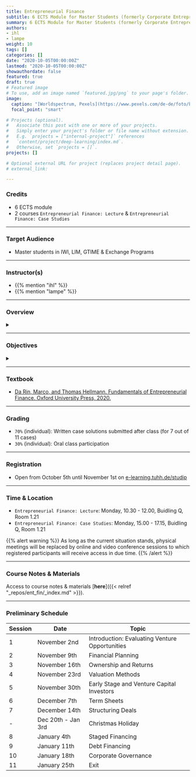 ```yaml
---
title: Entrepreneurial Finance
subtitle: 6 ECTS Module for Master Students (formerly Corporate Entrepreneurship and Growth)
summary: 6 ECTS Module for Master Students (formerly Corporate Entrepreneurship and Growth)
authors:
- ihl
- lampe
weight: 10
tags: []
categories: []
date: "2020-10-05T00:00:00Z"
lastmod: "2020-10-05T00:00:00Z"
showauthordate: false
featured: true
draft: true
# Featured image
# To use, add an image named `featured.jpg/png` to your page's folder. 
image:
  caption: "[Worldspectrum, Pexels](https://www.pexels.com/de-de/foto/bank-bitcoin-business-geschaft-844124/)"
  focal_point: "smart"

# Projects (optional).
#   Associate this post with one or more of your projects.
#   Simply enter your project's folder or file name without extension.
#   E.g. `projects = ["internal-project"]` references 
#   `content/project/deep-learning/index.md`.
#   Otherwise, set `projects = []`.
projects: []

# Optional external URL for project (replaces project detail page).
# external_link: 

---
```


### Credits

* 6 ECTS module
* 2 courses `Entrepreneurial Finance: Lecture` & `Entrepreneurial Finance: Case Studies`

***

### Target Audience

* Master students in IWI, LIM, GTIME & Exchange Programs

***

### Instructor(s)

* {{% mention "ihl" %}}
* {{% mention "lampe" %}}

***

### Overview
<details class="description" close><summary data-close="Show" data-open="Hide"></summary>
Entrepreneurial finance is at the center of a clash of two very distant worlds: that of entrepreneurship and that of finance. Finance is disciplined, based on numbers and logical thinking and looking for proven track records. Entrepreneurship is messy, based on intuition and experimentation and treading off the beaten track. Entrepreneurial finance is the provision of funding to young, innovative, growth-oriented companies. Entrepreneurial companies are young, typically less than ten years old, and introduce innovative products or business models. The younger are called “startups,” and are typically less than five years old.
<br><br>
There is a variety of investors who can finance entrepreneurial companies: family and friends, business angels, accelerators and incubators, crowdfunding platforms, venture capital firms, corporate investors, etc. The course provides a thorough understanding of what motivates them, of the way they invest, and of what support they can provide to a company at what stage in the fundraising cycle. The course addresses the following key questions: How much money can and should be raised? When should it be raised and from whom? What is a reasonable valuation of the company? How should funding, employment contracts and exit decisions be structured?
<br><br>
Thus, the course provides an understanding of the whole fundraising cycle, from the moment the entrepreneur conceived her idea to the moment investors exit the company and move on. We examine the entrepreneur's signalling to investors of the qualities of the venture, the investors' evaluation of the venture, the various dimensions of contracting (cash flow rights, control rights, compensation, and other clauses), the negotiation of a deal and the provision of corporate governance, the process of staged financing, the financing through debt, and the exit process though liquidity events such as initial public offering, sale or merger.
<br><br>
The workflow in this module is comprised of two course elements:

1. {{< hl >}}(Flipped) classroom{{< /hl >}}: learning about and discussing concepts and tools currently prevailing in theory and practice of modern entrepreneurial finance.
2. {{< hl >}}Problem-based learning{{< /hl >}}: deepen an understanding of the concepts and tools by seeing them applied and applying them to real company cases.

</details>

***

### Objectives

<details class="description" close><summary data-close="Show" data-open="Hide"></summary>

Upon completion of this course module, students will be able to:
* Prepare a financial plan for a new venture or business opportunity
* Engage in financial valuation for new ventures and business opportunities
* Understand the design of financial contracts 
* Analyze and evaluate growth and exit strategies

This course module can prepare students for the following career paths: 
* Startup founder or early employee in a startup
* Venture capital investing 
* Strategy & valuation consulting
* Corporate finance

</details>

***


### Textbook

* [Da Rin, Marco, and Thomas Hellmann. Fundamentals of Entrepreneurial Finance. Oxford University Press, 2020.](https://www.entrepreneurialfinance.net)

***

### Grading

* `70%` (individual): Written case solutions submitted after class (for 7 out of 11 cases)
* `30%` (individual): Oral class participation

***

### Registration

* Open from October 5th until November 1st on [e-learning.tuhh.de/studip](https://e-learning.tuhh.de/studip/dispatch.php/course/details?sem_id=dd5bddbc03851253f9e3d47d4bf8c91d)

***

### Time & Location

* `Entrepreneurial Finance: Lecture`: Monday, 10.30 - 12.00, Buidling Q, Room 1.21
* `Entrepreneurial Finance: Case Studies`: Monday, 15.00 - 17.15, Buidling Q, Room 1.21

{{% alert warning %}}
As long as the current situation stands, physical meetings will be replaced by online and video conference sessions to which registered participants will receive access in due time.
{{% /alert %}}

***

### Course Notes & Materials

Access to course notes & materials [**here**]({{< relref "_repos/ent_fin/_index.md" >}}).

***

### Preliminary Schedule


| Session | Date | Topic |
| --- | --- | --- |
| 1 | November 2nd | Introduction: Evaluating Venture Opportunities|
| 2 | November 9th | Financial Planning |
| 3 | November 16th | Ownership and Returns |
| 4 | November 23rd | Valuation Methods |
| 5 | November 30th | Early Stage and Venture Capital Investors |
| 6 | December 7th | Term Sheets| 
| 7 | December 14th| Structuring Deals |
| - | Dec 20th - Jan 3rd | Christmas Holiday |
| 8 | January 4th | Staged Financing |
| 9 | January 11th | Debt Financing |
| 10 | January 18th | Corporate Governance |
| 11 | January 25th | Exit |



